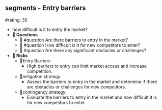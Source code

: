 ## segments - Entry barriers
#rating: 30
- how difficult is it to entry the market?
- **💭 Questions**
  - 💭 #question Are there barriers to entry in the market?
  - 💭 #question How difficult is it for new competitors to enter?
  - 💭 #question Are there any significant obstacles or challenges?
- **🚨 Risks**
  - 🚨Entry Barriers
    - High barriers to entry can limit market access and increase competition.
  - 🚨mitigation strategy
    - Assess the barriers to entry in the market and determine if there are obstacles or challenges for new competitors.
  - 🚨contingency strategy
    - Evaluate the barriers to entry in the market and how difficult it is for new competitors to enter.


